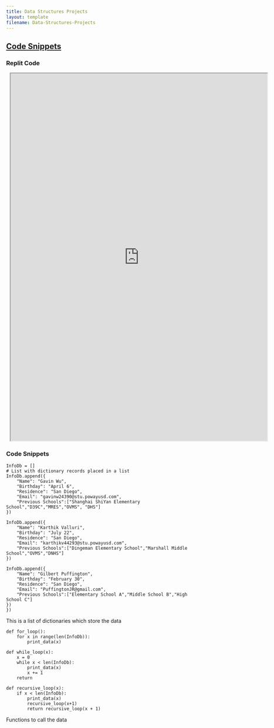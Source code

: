```yaml
---
title: Data Structures Projects
layout: template
filename: Data-Structures-Projects
--- 
```


## [Code Snippets](https://gavinywu.github.io/Gavin/codesnippets)

### Replit Code
<div class="row justify-content-center" style="margin: 2%;">
    <iframe height="1000px" width="700px" src="https://replit.com/@GavinWu3/Gavin?lite=true#menu.py"></iframe>
</div>  

### Code Snippets
```
InfoDb = []
# List with dictionary records placed in a list
InfoDb.append({
    "Name": "Gavin Wu",
    "Birthday": "April 6",
    "Residence": "San Diego",
    "Email": "gavinw24390@stu.powayusd.com",
    "Previous Schools":["Shanghai ShiYan Elementary School","D39C","MRES","OVMS", "DHS"]
})

InfoDb.append({
    "Name": "Karthik Valluri",
    "Birthday": "July 22",
    "Residence": "San Diego",
    "Email": "karthikv44293@stu.powayusd.com",
    "Previous Schools":["Dingeman Elementary School","Marshall Middle School","OVMS","DNHS"]
})

InfoDb.append({
    "Name": "Gilbert Puffington",
    "Birthday": "February 30",
    "Residence": "San Diego",
    "Email": "PuffingtonJR@gmail.com",
    "Previous Schools":["Elementary School A","Middle School B","High School C"]
})
})
```
This is a list of dictionaries which store the data
```
def for_loop():
    for x in range(len(InfoDb)):
        print_data(x)

def while_loop(x):
    x = 0
    while x < len(InfoDb):
        print_data(x)
        x += 1
    return

def recursive_loop(x):
    if x < len(InfoDb):
        print_data(x)
        recursive_loop(x+1)
        return recursive_loop(x + 1)
```
Functions to call the data
